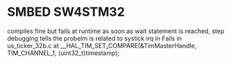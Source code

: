 # SMBED SW4STM32
compiles fine but fails at runtime as soon as wait statement is reached, step debugging tells the probelm is related to systick irq in
Fails in us_ticker_32b.c at __HAL_TIM_SET_COMPARE(&TimMasterHandle, TIM_CHANNEL_1, (uint32_t)timestamp); 

